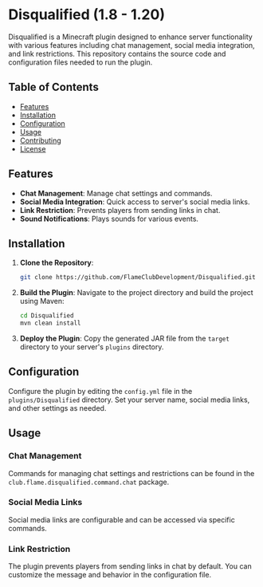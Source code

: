 # Disqualified (1.8 - 1.20)

Disqualified is a Minecraft plugin designed to enhance server functionality with various features including chat management, social media integration, and link restrictions. This repository contains the source code and configuration files needed to run the plugin.

## Table of Contents

- [Features](#features)
- [Installation](#installation)
- [Configuration](#configuration)
- [Usage](#usage)
- [Contributing](#contributing)
- [License](#license)

## Features

- **Chat Management**: Manage chat settings and commands.
- **Social Media Integration**: Quick access to server's social media links.
- **Link Restriction**: Prevents players from sending links in chat.
- **Sound Notifications**: Plays sounds for various events.

## Installation

1. **Clone the Repository**:
    ```sh
    git clone https://github.com/FlameClubDevelopment/Disqualified.git
    ```

2. **Build the Plugin**:
    Navigate to the project directory and build the project using Maven:
    ```sh
    cd Disqualified
    mvn clean install
    ```

3. **Deploy the Plugin**:
    Copy the generated JAR file from the `target` directory to your server's `plugins` directory.

## Configuration

Configure the plugin by editing the `config.yml` file in the `plugins/Disqualified` directory. Set your server name, social media links, and other settings as needed.

## Usage

### Chat Management

Commands for managing chat settings and restrictions can be found in the `club.flame.disqualified.command.chat` package.

### Social Media Links

Social media links are configurable and can be accessed via specific commands.

### Link Restriction

The plugin prevents players from sending links in chat by default. You can customize the message and behavior in the configuration file.
